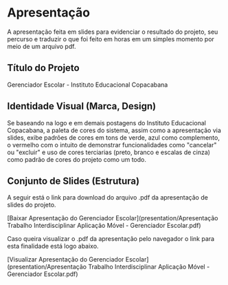 # Apresentação

A apresentação feita em slides para evidenciar o resultado do projeto, seu percurso e traduzir o que foi feito em horas em um simples momento por meio de um arquivo pdf.


## Título do Projeto

Gerenciador Escolar - Instituto Educacional Copacabana
## Identidade Visual (Marca, Design)
Se baseando na logo e em demais postagens do Instituto Educacional Copacabana, a paleta de cores do sistema, assim como a apresentação via slides, exibe padrões de cores em tons de verde, azul como complemento, o vermelho com o intuito de demonstrar funcionalidades como "cancelar" ou "excluir" e uso de cores terciarias (preto, branco e escalas de cinza) como padrão de cores do projeto como um todo.

## Conjunto de Slides (Estrutura)

A seguir está o link para download do arquivo .pdf da apresentação de slides do projeto.

[Baixar Apresentação do Gerenciador Escolar](presentation/Apresentação Trabalho Interdisciplinar Aplicação Móvel - Gerenciador Escolar.pdf)

Caso queira visualizar o .pdf da apresentação pelo navegador o link para esta finalidade está logo abaixo.

[Visualizar Apresentação do Gerenciador Escolar](presentation/Apresentação Trabalho Interdisciplinar Aplicação Móvel - Gerenciador Escolar.pdf)
